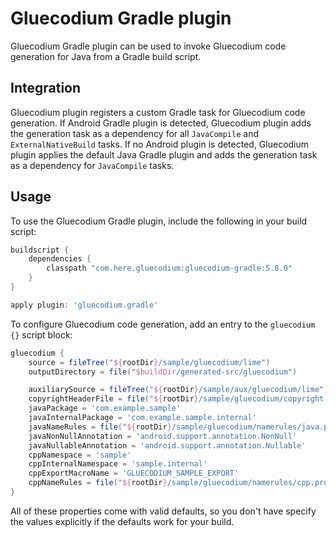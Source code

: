 Gluecodium Gradle plugin
====================

Gluecodium Gradle plugin can be used to invoke Gluecodium code generation for Java from a Gradle build
script.

Integration
-----------

Gluecodium plugin registers a custom Gradle task for Gluecodium code generation. If Android Gradle plugin is
detected, Gluecodium plugin adds the generation task as a dependency for all `JavaCompile` and
`ExternalNativeBuild` tasks. If no Android plugin is detected, Gluecodium plugin applies the default
Java Gradle plugin and adds the generation task as a dependency for `JavaCompile` tasks.

Usage
-----

To use the Gluecodium Gradle plugin, include the following in your build script:

```groovy
buildscript {
    dependencies {
        classpath "com.here.gluecodium:gluecodium-gradle:5.8.0"
    }
}

apply plugin: 'gluecodium.gradle'
```

To configure Gluecodium code generation, add an entry to the `gluecodium {}` script block:

```groovy
gluecodium {
    source = fileTree("${rootDir}/sample/gluecodium/lime")
    outputDirectory = file("$buildDir/generated-src/gluecodium")

    auxiliarySource = fileTree("${rootDir}/sample/aux/gluecodium/lime")
    copyrightHeaderFile = file("${rootDir}/sample/gluecodium/copyright.in")
    javaPackage = 'com.example.sample'
    javaInternalPackage = 'com.example.sample.internal'
    javaNameRules = file("${rootDir}/sample/gluecodium/namerules/java.properties")
    javaNonNullAnnotation = 'android.support.annotation.NonNull'
    javaNullableAnnotation = 'android.support.annotation.Nullable'
    cppNamespace = 'sample'
    cppInternalNamespace = 'sample.internal'
    cppExportMacroName = 'GLUECODIUM_SAMPLE_EXPORT'
    cppNameRules = file("${rootDir}/sample/gluecodium/namerules/cpp.properties")
}
```

All of these properties come with valid defaults, so you don't have specify the values explicitly if
the defaults work for your build.
